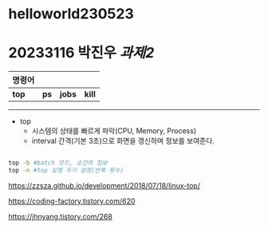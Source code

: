 # helloworld230523
# 20233116 박진우 *과제2*

|명령어||||
|-----|:---|---:|:---:|
|**top**|**ps**|**jobs**|**kill**|

-----------------


 + top
      + 시스템의 상태를 빠르게 파악(CPU, Memory, Process)
      + interval 간격(기본 3초)으로 화면을 갱신하며 정보를 보여준다.

```bash

top -b #batch 모드, 순간의 정보
top -n #top 실행 주기 설정(반복 횟수)
```




https://zzsza.github.io/development/2018/07/18/linux-top/

https://coding-factory.tistory.com/620

https://jhnyang.tistory.com/268

